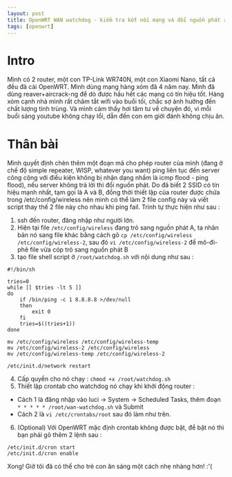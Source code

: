 ```yaml
---
layout: post
title: OpenWRT WAN watchdog - kiểm tra kết nối mạng và đổi nguồn phát repeater
tags: [openwrt]
---
```


# Intro
Mình có 2 router, một con TP-Link WR740N, một con Xiaomi Nano, tất cả đều đã cài OpenWRT.
Mình dùng mạng hàng xóm đã 4 năm nay.
Mình đã dùng reaver+aircrack-ng để dò được hầu hết các mạng có tín hiệu tốt.
Hàng xóm cạnh nhà mình rất chăm tắt wifi vào buổi tối, chắc sợ ảnh hưởng đến chất lượng tinh trùng.
Và mình cảm thấy hơi tâm tư về chuyện đó, vì mỗi buổi sáng youtube không chạy lổi, dẫn đến con em giời đánh không chịu ăn.

# Thân bài
Mình quyết định chèn thêm một đoạn mã cho phép router của mình (đang ở chế độ simple repeater, WISP, whatever you want) ping liên tục đến server công cộng với điều kiện không bị nhận dạng nhầm là icmp flood - ping flood), nếu server không trả lời thì đổi nguồn phát. Do đã biết 2 SSID có tín hiệu mạnh nhất, tạm gọi là A và B, đồng thời thiết lập của router được chứa trong /etc/config/wireless nên mình có thể làm 2 file config này và viết script thay thế 2 file này cho nhau khi ping fail. 
Trình tự thực hiện như sau :
1. ssh đến router, đăng nhập như người lớn.
2. Hiện tại file `/etc/config/wireless` đang trỏ sang nguồn phát A, ta nhân bản nó sang file khác bằng cách gõ `cp /etc/config/wireless /etc/config/wireless-2`, sau đó `vi /etc/config/wireless-2` để mô-đi-phê file vừa cóp trỏ sang nguồn phát B
3. tạo file shell script ở `/root/watchdog.sh` với nội dung như sau : 

```
#!/bin/sh

tries=0
while [[ $tries -lt 5 ]]
do
	if /bin/ping -c 1 8.8.8.8 >/dev/null
	then
		exit 0
	fi
	tries=$((tries+1))
done

mv /etc/config/wireless /etc/config/wireless-temp
mv /etc/config/wireless-2 /etc/config/wireless
mv /etc/config/wireless-temp /etc/config/wireless-2

/etc/init.d/network restart
```

4. Cấp quyền cho nó chạy : `chmod +x /root/watchdog.sh`
5. Thiết lập crontab cho watchdog nó chạy khi khởi động router : 
 - Cách 1 là đăng nhập vào luci → System → Scheduled Tasks, thêm đoạn `* * * * * /root/wan-watchdog.sh` và Submit
 - Cách 2 là `vi /etc/crontabs/root` sau đó làm như trên.
 6. (Optional)
 Với OpenWRT mặc định crontab không được bật, để bật nó thì bạn phải gõ thêm 2 lệnh sau : 
 ```
 /etc/init.d/cron start
 /etc/init.d/cron enable
 ```
 
 Xong! Giờ tôi đã có thể cho trẻ con ăn sáng một cách nhẹ nhàng hơn! :'(
